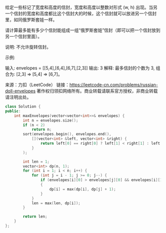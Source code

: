 给定一些标记了宽度和高度的信封，宽度和高度以整数对形式 (w, h) 出现。当另一个信封的宽度和高度都比这个信封大的时候，这个信封就可以放进另一个信封里，如同俄罗斯套娃一样。

请计算最多能有多少个信封能组成一组“俄罗斯套娃”信封（即可以把一个信封放到另一个信封里面）。

说明:
不允许旋转信封。

示例:

输入: envelopes = [[5,4],[6,4],[6,7],[2,3]]
输出: 3 
解释: 最多信封的个数为 3, 组合为: [2,3] => [5,4] => [6,7]。

来源：力扣（LeetCode）
链接：https://leetcode-cn.com/problems/russian-doll-envelopes
著作权归领扣网络所有。商业转载请联系官方授权，非商业转载请注明出处。

```cpp
class Solution {
public:
    int maxEnvelopes(vector<vector<int>>& envelopes) {
        int n = envelopes.size();
        if (n < 2)
            return n;
        sort(envelopes.begin(), envelopes.end(),
            [](vector<int> &left, vector<int> &right) {
                return left[0] == right[0] ? left[1] < right[1] : left[0] < right[0];
            }
        );

        int len = 1;
        vector<int> dp(n, 1);
        for (int i = 1; i < n; i++) {
            for (int j = i - 1; j >= 0; j--) {
                if (envelopes[i][0] > envelopes[j][0] && envelopes[i][1] > envelopes[j][1])
                {
                    dp[i] = max(dp[i], dp[j] + 1);
                }
            }
            len = max(len, dp[i]);
        }

        return len;
    }
};

```

